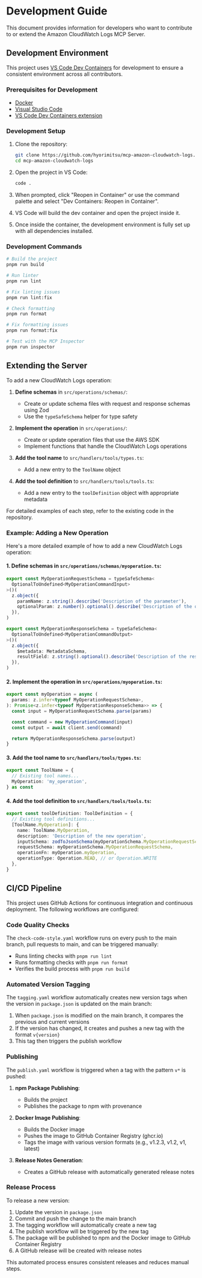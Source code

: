 # Development Guide

This document provides information for developers who want to contribute to or extend the Amazon CloudWatch Logs MCP Server.

## Development Environment

This project uses [VS Code Dev Containers](https://code.visualstudio.com/docs/devcontainers/containers) for development to ensure a consistent environment across all contributors.

### Prerequisites for Development

- [Docker](https://www.docker.com/products/docker-desktop/)
- [Visual Studio Code](https://code.visualstudio.com/)
- [VS Code Dev Containers extension](https://marketplace.visualstudio.com/items?itemName=ms-vscode-remote.remote-containers)

### Development Setup

1. Clone the repository:

   ```bash
   git clone https://github.com/hyorimitsu/mcp-amazon-cloudwatch-logs.git
   cd mcp-amazon-cloudwatch-logs
   ```

2. Open the project in VS Code:

   ```bash
   code .
   ```

3. When prompted, click "Reopen in Container" or use the command palette and select "Dev Containers: Reopen in Container".

4. VS Code will build the dev container and open the project inside it.

5. Once inside the container, the development environment is fully set up with all dependencies installed.

### Development Commands

```bash
# Build the project
pnpm run build

# Run linter
pnpm run lint

# Fix linting issues
pnpm run lint:fix

# Check formatting
pnpm run format

# Fix formatting issues
pnpm run format:fix

# Test with the MCP Inspector
pnpm run inspector
```

## Extending the Server

To add a new CloudWatch Logs operation:

1. **Define schemas** in `src/operations/schemas/`:

   - Create or update schema files with request and response schemas using Zod
   - Use the `typeSafeSchema` helper for type safety

2. **Implement the operation** in `src/operations/`:

   - Create or update operation files that use the AWS SDK
   - Implement functions that handle the CloudWatch Logs operations

3. **Add the tool name** to `src/handlers/tools/types.ts`:

   - Add a new entry to the `ToolName` object

4. **Add the tool definition** to `src/handlers/tools/tools.ts`:
   - Add a new entry to the `toolDefinition` object with appropriate metadata

For detailed examples of each step, refer to the existing code in the repository.

### Example: Adding a New Operation

Here's a more detailed example of how to add a new CloudWatch Logs operation:

#### 1. Define schemas in `src/operations/schemas/myoperation.ts`:

```typescript
export const MyOperationRequestSchema = typeSafeSchema<
  OptionalToUndefined<MyOperationCommandInput>
>()(
  z.object({
    paramName: z.string().describe('Description of the parameter'),
    optionalParam: z.number().optional().describe('Description of the optional parameter'),
  }),
)

export const MyOperationResponseSchema = typeSafeSchema<
  OptionalToUndefined<MyOperationCommandOutput>
>()(
  z.object({
    $metadata: MetadataSchema,
    resultField: z.string().optional().describe('Description of the result field'),
  }),
)
```

#### 2. Implement the operation in `src/operations/myoperation.ts`:

```typescript
export const myOperation = async (
  params: z.infer<typeof MyOperationRequestSchema>,
): Promise<z.infer<typeof MyOperationResponseSchema>> => {
  const input = MyOperationRequestSchema.parse(params)

  const command = new MyOperationCommand(input)
  const output = await client.send(command)

  return MyOperationResponseSchema.parse(output)
}
```

#### 3. Add the tool name to `src/handlers/tools/types.ts`:

```typescript
export const ToolName = {
  // Existing tool names...
  MyOperation: 'my_operation',
} as const
```

#### 4. Add the tool definition to `src/handlers/tools/tools.ts`:

```typescript
export const toolDefinition: ToolDefinition = {
  // Existing tool definitions...
  [ToolName.MyOperation]: {
    name: ToolName.MyOperation,
    description: 'Description of the new operation',
    inputSchema: zodToJsonSchema(myOperationSchema.MyOperationRequestSchema),
    requestSchema: myOperationSchema.MyOperationRequestSchema,
    operationFn: myOperation.myOperation,
    operationType: Operation.READ, // or Operation.WRITE
  },
}
```

## CI/CD Pipeline

This project uses GitHub Actions for continuous integration and continuous deployment. The following workflows are configured:

### Code Quality Checks

The `check-code-style.yaml` workflow runs on every push to the main branch, pull requests to main, and can be triggered manually:

- Runs linting checks with `pnpm run lint`
- Runs formatting checks with `pnpm run format`
- Verifies the build process with `pnpm run build`

### Automated Version Tagging

The `tagging.yaml` workflow automatically creates new version tags when the version in `package.json` is updated on the main branch:

1. When `package.json` is modified on the main branch, it compares the previous and current versions
2. If the version has changed, it creates and pushes a new tag with the format `v{version}`
3. This tag then triggers the publish workflow

### Publishing

The `publish.yaml` workflow is triggered when a tag with the pattern `v*` is pushed:

1. **npm Package Publishing**:

   - Builds the project
   - Publishes the package to npm with provenance

2. **Docker Image Publishing**:

   - Builds the Docker image
   - Pushes the image to GitHub Container Registry (ghcr.io)
   - Tags the image with various version formats (e.g., v1.2.3, v1.2, v1, latest)

3. **Release Notes Generation**:

   - Creates a GitHub release with automatically generated release notes

### Release Process

To release a new version:

1. Update the version in `package.json`
2. Commit and push the change to the main branch
3. The tagging workflow will automatically create a new tag
4. The publish workflow will be triggered by the new tag
5. The package will be published to npm and the Docker image to GitHub Container Registry
6. A GitHub release will be created with release notes

This automated process ensures consistent releases and reduces manual steps.
